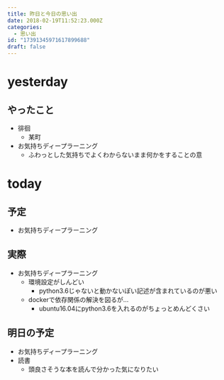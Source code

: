```yaml
---
title: 昨日と今日の思い出
date: 2018-02-19T11:52:23.000Z
categories:
  - 思い出
id: "17391345971617899688"
draft: false
---
```

# yesterday
## やったこと
- 徘徊
  - 某町
- お気持ちディープラーニング
  - ふわっとした気持ちでよくわからないまま何かをすることの意

# today
## 予定
- お気持ちディープラーニング

## 実際
- お気持ちディープラーニング
  - 環境設定がしんどい
    - python3.6じゃないと動かないぽい記述が含まれているのが悪い
  - dockerで依存関係の解決を図るが…
    - ubuntu16.04にpython3.6を入れるのがちょっとめんどくさい

## 明日の予定
- お気持ちディープラーニング
- 読書
  - 頭良さそうな本を読んで分かった気になりたい
